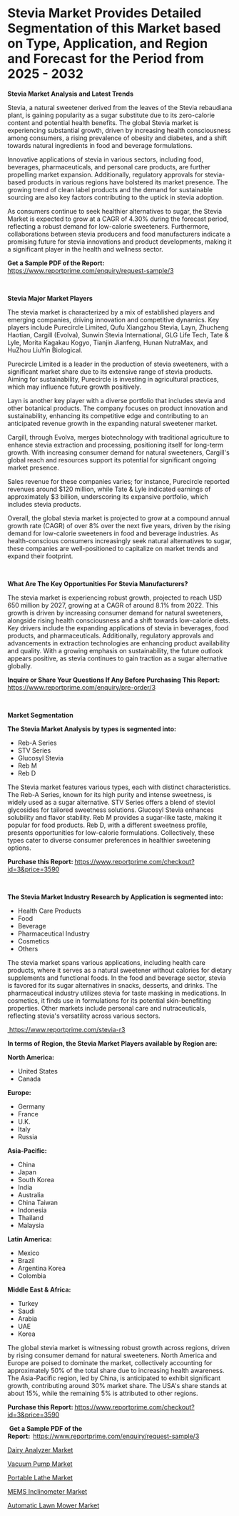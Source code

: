 <p><h1>Stevia Market Provides Detailed Segmentation of this Market based on Type, Application, and Region and Forecast for the Period from 2025 - 2032</h1></p><p><strong>Stevia Market Analysis and Latest Trends</strong></p>
<p><p>Stevia, a natural sweetener derived from the leaves of the Stevia rebaudiana plant, is gaining popularity as a sugar substitute due to its zero-calorie content and potential health benefits. The global Stevia market is experiencing substantial growth, driven by increasing health consciousness among consumers, a rising prevalence of obesity and diabetes, and a shift towards natural ingredients in food and beverage formulations.</p><p>Innovative applications of stevia in various sectors, including food, beverages, pharmaceuticals, and personal care products, are further propelling market expansion. Additionally, regulatory approvals for stevia-based products in various regions have bolstered its market presence. The growing trend of clean label products and the demand for sustainable sourcing are also key factors contributing to the uptick in stevia adoption.</p><p>As consumers continue to seek healthier alternatives to sugar, the Stevia Market is expected to grow at a CAGR of 4.30% during the forecast period, reflecting a robust demand for low-calorie sweeteners. Furthermore, collaborations between stevia producers and food manufacturers indicate a promising future for stevia innovations and product developments, making it a significant player in the health and wellness sector.</p></p>
<p><strong>Get a Sample PDF of the Report:&nbsp;</strong> <a href="https://www.reportprime.com/enquiry/request-sample/3?utm_campaign=2794&utm_medium=2&utm_source=Github&utm_content=ia&utm_term=17032025&utm_id=stevia">https://www.reportprime.com/enquiry/request-sample/3</a></p>
<p>&nbsp;</p>
<p><strong>Stevia Major Market Players</strong></p>
<p><p>The stevia market is characterized by a mix of established players and emerging companies, driving innovation and competitive dynamics. Key players include Purecircle Limited, Qufu Xiangzhou Stevia, Layn, Zhucheng Haotian, Cargill (Evolva), Sunwin Stevia International, GLG Life Tech, Tate & Lyle, Morita Kagakau Kogyo, Tianjin Jianfeng, Hunan NutraMax, and HuZhou LiuYin Biological. </p><p>Purecircle Limited is a leader in the production of stevia sweeteners, with a significant market share due to its extensive range of stevia products. Aiming for sustainability, Purecircle is investing in agricultural practices, which may influence future growth positively. </p><p>Layn is another key player with a diverse portfolio that includes stevia and other botanical products. The company focuses on product innovation and sustainability, enhancing its competitive edge and contributing to an anticipated revenue growth in the expanding natural sweetener market.</p><p>Cargill, through Evolva, merges biotechnology with traditional agriculture to enhance stevia extraction and processing, positioning itself for long-term growth. With increasing consumer demand for natural sweeteners, Cargill's global reach and resources support its potential for significant ongoing market presence.</p><p>Sales revenue for these companies varies; for instance, Purecircle reported revenues around $120 million, while Tate & Lyle indicated earnings of approximately $3 billion, underscoring its expansive portfolio, which includes stevia products. </p><p>Overall, the global stevia market is projected to grow at a compound annual growth rate (CAGR) of over 8% over the next five years, driven by the rising demand for low-calorie sweeteners in food and beverage industries. As health-conscious consumers increasingly seek natural alternatives to sugar, these companies are well-positioned to capitalize on market trends and expand their footprint.</p></p>
<p>&nbsp;</p>
<p><strong>What Are The Key Opportunities For Stevia Manufacturers?</strong></p>
<p><p>The stevia market is experiencing robust growth, projected to reach USD 650 million by 2027, growing at a CAGR of around 8.1% from 2022. This growth is driven by increasing consumer demand for natural sweeteners, alongside rising health consciousness and a shift towards low-calorie diets. Key drivers include the expanding applications of stevia in beverages, food products, and pharmaceuticals. Additionally, regulatory approvals and advancements in extraction technologies are enhancing product availability and quality. With a growing emphasis on sustainability, the future outlook appears positive, as stevia continues to gain traction as a sugar alternative globally.</p></p>
<p><strong>Inquire or Share Your Questions If Any Before Purchasing This Report:</strong> <a href="https://www.reportprime.com/enquiry/pre-order/3?utm_campaign=2794&utm_medium=2&utm_source=Github&utm_content=ia&utm_term=17032025&utm_id=stevia">https://www.reportprime.com/enquiry/pre-order/3</a></p>
<p>&nbsp;</p>
<p><strong>Market Segmentation</strong></p>
<p><strong>The Stevia Market Analysis by types is segmented into:</strong></p>
<p><ul><li>Reb-A Series</li><li>STV Series</li><li>Glucosyl Stevia</li><li>Reb M</li><li>Reb D</li></ul></p>
<p><p>The Stevia market features various types, each with distinct characteristics. The Reb-A Series, known for its high purity and intense sweetness, is widely used as a sugar alternative. STV Series offers a blend of steviol glycosides for tailored sweetness solutions. Glucosyl Stevia enhances solubility and flavor stability. Reb M provides a sugar-like taste, making it popular for food products. Reb D, with a different sweetness profile, presents opportunities for low-calorie formulations. Collectively, these types cater to diverse consumer preferences in healthier sweetening options.</p></p>
<p><strong>Purchase this Report:&nbsp;</strong><a href="https://www.reportprime.com/checkout?id=3&price=3590&utm_campaign=2794&utm_medium=2&utm_source=Github&utm_content=ia&utm_term=17032025&utm_id=stevia">https://www.reportprime.com/checkout?id=3&price=3590</a></p>
<p>&nbsp;</p>
<p><strong>The Stevia Market Industry Research by Application is segmented into:</strong></p>
<p><ul><li>Health Care Products</li><li>Food</li><li>Beverage</li><li>Pharmaceutical Industry</li><li>Cosmetics</li><li>Others</li></ul></p>
<p><p>The stevia market spans various applications, including health care products, where it serves as a natural sweetener without calories for dietary supplements and functional foods. In the food and beverage sector, stevia is favored for its sugar alternatives in snacks, desserts, and drinks. The pharmaceutical industry utilizes stevia for taste masking in medications. In cosmetics, it finds use in formulations for its potential skin-benefiting properties. Other markets include personal care and nutraceuticals, reflecting stevia's versatility across various sectors.</p></p>
<p><a href="https://www.reportprime.com/stevia-r3?utm_campaign=2794&utm_medium=2&utm_source=Github&utm_content=ia&utm_term=17032025&utm_id=stevia">&nbsp;https://www.reportprime.com/stevia-r3</a></p>
<p><strong>In terms of Region, the Stevia Market Players available by Region are:</strong></p>
<p>
    <p> <strong> North America: </strong>
        <ul>
            <li>United States</li>
            <li>Canada</li>
        </ul>
        </p> 
    <p> <strong> Europe: </strong>
        <ul>
            <li>Germany</li>
            <li>France</li>
            <li>U.K.</li>
            <li>Italy</li>
            <li>Russia</li>
        </ul>
        </p> 
    <p> <strong> Asia-Pacific: </strong>
        <ul>
            <li>China</li>
            <li>Japan</li>
            <li>South Korea</li>
            <li>India</li>
            <li>Australia</li>
            <li>China Taiwan</li>
            <li>Indonesia</li>
            <li>Thailand</li>
            <li>Malaysia</li>
        </ul>
        </p> 
    <p> <strong> Latin America: </strong>
        <ul>
            <li>Mexico</li>
            <li>Brazil</li>
            <li>Argentina Korea</li>
            <li>Colombia</li>
        </ul>
        </p> 
    <p> <strong> Middle East & Africa: </strong>
        <ul>
            <li>Turkey</li>
            <li>Saudi</li>
            <li>Arabia</li>
            <li>UAE</li>
            <li>Korea</li>
        </ul>
    </p>
    </p>
<p><p>The global stevia market is witnessing robust growth across regions, driven by rising consumer demand for natural sweeteners. North America and Europe are poised to dominate the market, collectively accounting for approximately 50% of the total share due to increasing health awareness. The Asia-Pacific region, led by China, is anticipated to exhibit significant growth, contributing around 30% market share. The USA's share stands at about 15%, while the remaining 5% is attributed to other regions.</p></p>
<p><strong>Purchase this Report: </strong><a href="https://www.reportprime.com/checkout?id=3&price=3590&utm_campaign=2794&utm_medium=2&utm_source=Github&utm_content=ia&utm_term=17032025&utm_id=stevia">https://www.reportprime.com/checkout?id=3&price=3590</a></p>
<p>&nbsp;<strong>Get a Sample PDF of the Report:&nbsp;&nbsp;</strong><a href="https://www.reportprime.com/enquiry/request-sample/3?utm_campaign=2794&utm_medium=2&utm_source=Github&utm_content=ia&utm_term=17032025&utm_id=stevia">https://www.reportprime.com/enquiry/request-sample/3</a></p>
<p><strong></strong></p>
<p><p><a href="https://www.linkedin.com/pulse/in-depth-dairy-analyzer-market-report-size-share-growth-potential-72oke?utm_campaign=2794&utm_medium=2&utm_source=Github&utm_content=ia&utm_term=17032025&utm_id=stevia">Dairy Analyzer Market</a></p><p><a href="https://www.linkedin.com/pulse/vacuum-pump-market-projected-cagr-77-from-2025-2032-in-depth-2urke?utm_campaign=2794&utm_medium=2&utm_source=Github&utm_content=ia&utm_term=17032025&utm_id=stevia">Vacuum Pump Market</a></p><p><a href="https://www.linkedin.com/pulse/projected-market-growth-portable-lathe-131-cagr-from-2025-2032-87yqc?utm_campaign=2794&utm_medium=2&utm_source=Github&utm_content=ia&utm_term=17032025&utm_id=stevia">Portable Lathe Market</a></p><p><a href="https://www.linkedin.com/pulse/mems-inclinometer-market-outlook-projected-growth-42-cagr-n9udc?utm_campaign=2794&utm_medium=2&utm_source=Github&utm_content=ia&utm_term=17032025&utm_id=stevia">MEMS Inclinometer Market</a></p><p><a href="https://www.linkedin.com/pulse/understanding-surging-automatic-lawn-mower-market-74-js7ge?utm_campaign=2794&utm_medium=2&utm_source=Github&utm_content=ia&utm_term=17032025&utm_id=stevia">Automatic Lawn Mower Market</a></p></p>
